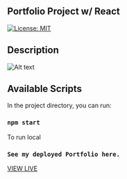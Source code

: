 ## Portfolio Project w/ React

[![License: MIT](https://img.shields.io/badge/License-MIT-yellow.svg)](https://opensource.org/licenses/MIT)

## Description

 




![Alt text](https://github.com/NgandalaLopes/module20-portfolio/blob/main/img/portfolio.gif?raw=true "Title")
## Available Scripts

In the project directory, you can run:

### `npm start`
To run local

### `See my deployed Portfolio here.`
[VIEW LIVE](https://reliable-blini-ff45f8.netlify.app/)






